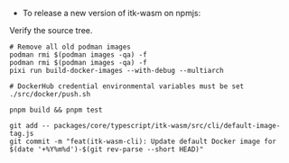 - To release a new version of itk-wasm on npmjs:

Verify the source tree.

```
# Remove all old podman images
podman rmi $(podman images -qa) -f
podman rmi $(podman images -qa) -f
pixi run build-docker-images --with-debug --multiarch

# DockerHub credential environmental variables must be set
./src/docker/push.sh

pnpm build && pnpm test

git add -- packages/core/typescript/itk-wasm/src/cli/default-image-tag.js
git commit -m "feat(itk-wasm-cli): Update default Docker image for $(date '+%Y%m%d')-$(git rev-parse --short HEAD)"
```

